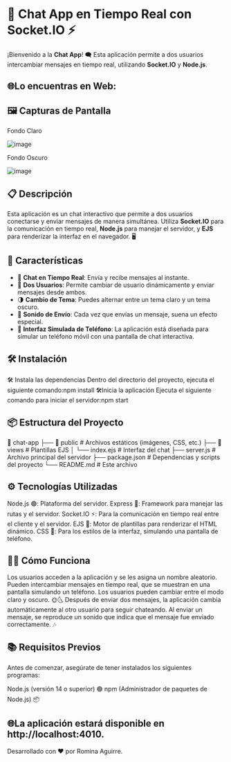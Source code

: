 # 💬 Chat App en Tiempo Real con Socket.IO ⚡

¡Bienvenido a la **Chat App**! 🗨️ Esta aplicación permite a dos usuarios intercambiar mensajes en tiempo real, utilizando **Socket.IO** y **Node.js**. 

## 🌐Lo encuentras en Web:

## 🖼️ Capturas de Pantalla

Fondo Claro

![image](https://github.com/user-attachments/assets/e2657629-558f-4555-a7ed-79f86ff0498c)



Fondo Oscuro

![image](https://github.com/user-attachments/assets/0c5b8a94-7e42-42d5-92a3-5a2d8b159f7d)



## 📋 Descripción

Esta aplicación es un chat interactivo que permite a dos usuarios conectarse y enviar mensajes de manera simultánea. Utiliza **Socket.IO** para la comunicación en tiempo real, **Node.js** para manejar el servidor, y **EJS** para renderizar la interfaz en el navegador. 🖥️

## 🚀 Características

- 💬 **Chat en Tiempo Real**: Envía y recibe mensajes al instante.
- 👥 **Dos Usuarios**: Permite cambiar de usuario dinámicamente y enviar mensajes desde ambos.
- 🌗 **Cambio de Tema**: Puedes alternar entre un tema claro y un tema oscuro.
- 🎵 **Sonido de Envío**: Cada vez que envías un mensaje, suena un efecto especial.
- 📱 **Interfaz Simulada de Teléfono**: La aplicación está diseñada para simular un teléfono móvil con una pantalla de chat interactiva.

## 🛠️ Instalación
🛠️ Instala las dependencias
Dentro del directorio del proyecto, ejecuta el siguiente comando:npm install
🛠️Inicia la aplicación
Ejecuta el siguiente comando para iniciar el servidor:npm start

## 📦 Estructura del Proyecto
📂 chat-app
├── 📂 public          # Archivos estáticos (imágenes, CSS, etc.)
├── 📂 views           # Plantillas EJS
│   └── index.ejs      # Interfaz del chat
├── server.js          # Archivo principal del servidor
├── package.json       # Dependencias y scripts del proyecto
└── README.md          # Este archivo

## ⚙️ Tecnologías Utilizadas
Node.js 🟢: Plataforma del servidor.
Express 🚀: Framework para manejar las rutas y el servidor.
Socket.IO ⚡: Para la comunicación en tiempo real entre el cliente y el servidor.
EJS 📄: Motor de plantillas para renderizar el HTML dinámico.
CSS 🎨: Para los estilos de la interfaz, simulando una pantalla de teléfono.

## 👩‍💻 Cómo Funciona
Los usuarios acceden a la aplicación y se les asigna un nombre aleatorio.
Pueden intercambiar mensajes en tiempo real, que se muestran en una pantalla simulando un teléfono.
Los usuarios pueden cambiar entre el modo claro y oscuro. 🌞🌜
Después de enviar dos mensajes, la aplicación cambia automáticamente al otro usuario para seguir chateando.
Al enviar un mensaje, se reproduce un sonido que indica que el mensaje fue enviado correctamente. 🎶

## 📚 Requisitos Previos
Antes de comenzar, asegúrate de tener instalados los siguientes programas:

Node.js (versión 14 o superior) 🟢
npm (Administrador de paquetes de Node.js) 📦


## 🌐La aplicación estará disponible en    http://localhost:4010.

Desarrollado con ❤️ por Romina Aguirre.
